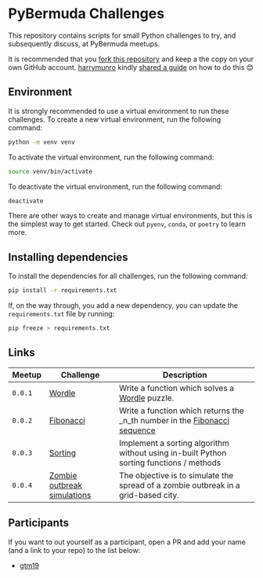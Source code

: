 # PyBermuda Challenges

This repository contains scripts for small Python challenges to try, and subsequently discuss, at PyBermuda meetups.

It is recommended that you [fork this repository](https://github.com/PyBermuda/pybermuda-challenges/fork) and keep a the copy on your own GitHub account. [harrymunro](https://github.com/harrymunro) kindly [shared a guide](https://jarv.is/notes/how-to-pull-request-fork-github/) on how to do this 😊

## Environment

It is strongly recommended to use a virtual environment to run these challenges. To create a new virtual environment, run the following command:

```bash
python -m venv venv
```

To activate the virtual environment, run the following command:

```bash
source venv/bin/activate
```

To deactivate the virtual environment, run the following command:

```bash
deactivate
```

There are other ways to create and manage virtual environments, but this is the simplest way to get started. Check out `pyenv`, `conda`, or `poetry` to learn more.

## Installing dependencies

To install the dependencies for all challenges, run the following command:

```bash
pip install -r requirements.txt
```

If, on the way through, you add a new dependency, you can update the `requirements.txt` file by running:

```bash
pip freeze > requirements.txt
```

## Links

|Meetup|Challenge|Description|
|------|---------|-----------|
|`0.0.1`|[Wordle](001/wordle.py)|Write a function which solves a [Wordle](https://www.nytimes.com/games/wordle/index.html) puzzle.|
|`0.0.2`|[Fibonacci](002/fibonacci.py)|Write a function which returns the _n_th number in the [Fibonacci sequence](https://en.wikipedia.org/wiki/Fibonacci_sequence)|
|`0.0.3`|[Sorting](003/sort.py)|Implement a sorting algorithm without using in-built Python sorting functions / methods|
|`0.0.4`|[Zombie outbreak simulations](004/zombie_outbreak_sim.py)|The objective is to simulate the spread of a zombie outbreak in a grid-based city.|

## Participants

If you want to out yourself as a participant, open a PR and add your name (and a link to your repo) to the list below:

- [gtm19](https://github.com/gtm19/pybermuda-challenges)
